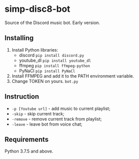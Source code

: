 # simp-disc8-bot
Source of the Discord music bot. Early version.

## Installing
1. Install Python libraries:
	- discord 
		`pip install discord.py`
	- youtube_dl
		`pip install youtube_dl`
	- ffmpeg
		`pip install ffmpeg-python`
	- PyNaCl
		`pip install PyNaCl`
2. Install FFMPEG and add it to the PATH environment variable.
3. Change TOKEN on yours. `bot.py` 

## Instruction
- `-p [Youtube url]` - add music to current playlist;
- `-skip` - skip current track;
- `-remove` - remove current track from playlist;
- `-leave` - leave bot from voice chat;

## Requirements
Python 3.7.5 and above.
